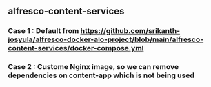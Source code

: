 ## alfresco-content-services

### Case 1 : Default from https://github.com/srikanth-josyula/alfresco-docker-aio-project/blob/main/alfresco-content-services/docker-compose.yml

### Case 2 : Custome Nginx image, so we can remove dependencies on content-app which is not being used 